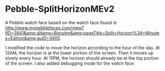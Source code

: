 Pebble-SplitHorizonMEv2
=======================

A Pebble watch face based on the watch face found in http://www.mypebblefaces.com/view?fID=3841&amp;aName=Bonsitm&amp;pageTitle=Split+Horizon%3A+Minutes+Edition&amp;auID=3905.

I modified the code to move the horizon according to the hour of the day. At 12AM, the horizon is at the lower portion of the screen. Then it
moves up slowly every hour. At 11PM, the horizon should already be at the top portion of the screen. I also added debugging mode for the watch face.

